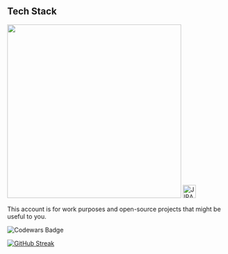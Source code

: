 ## Tech Stack
<div align="left">
  <img src="https://skillicons.dev/icons?i=js,ts,react,obsidian,git,docker,php,mysql,mongodb,express" width="400"/>
  <img src="https://cdn.jsdelivr.net/gh/devicons/devicon/icons/jira/jira-original.svg" alt="JIRA" width="30"/>
</div>

This account is for work purposes and open-source projects that might be useful to you.

![Codewars Badge](https://www.codewars.com/users/BryanLomerio/badges/large)



[![GitHub Streak](https://streak-stats.demolab.com?user=BryanLomerio&theme=midnight-purple&hide_border=true&border_radius=7&card_width=500&card_height=100)](https://git.io/streak-stats)
